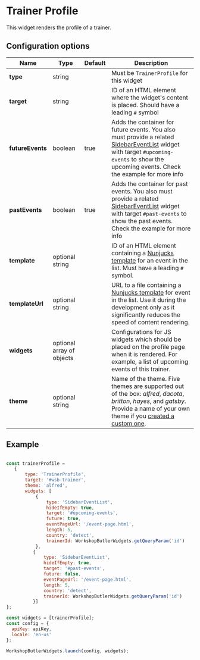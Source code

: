 # Trainer Profile

This widget renders the profile of a trainer.

## Configuration options

| Name | Type | Default | Description |
|------|------|---------|-------------|
| **type** | string | | Must be `TrainerProfile` for this widget |
| **target** | string | | ID of an HTML element where the widget's content is placed. Should have a leading `#` symbol |
| **futureEvents** | boolean | true | Adds the container for future events. You also must provide a related [SidebarEventList](sidebar-event-list.md) widget with target `#upcoming-events` to show the upcoming events. Check the example for more info |
| **pastEvents** | boolean | true | Adds the container for past events. You also must provide a related [SidebarEventList](sidebar-event-list.md) widget with target `#past-events` to show the past events. Check the example for more info |
| **template** | optional string || ID of an HTML element containing a [Nunjucks template](https://mozilla.github.io/nunjucks/) for an event in the list. Must have a leading `#` symbol. |
| **templateUrl** | optional string || URL to a file containing a [Nunjucks template](https://mozilla.github.io/nunjucks/) for event in the list. Use it during the development only as it significantly reduces the speed of content rendering. |
| **widgets** | optional array of objects || Configurations for JS widgets which should be placed on the profile page when it is rendered. For example, a list of upcoming events of this trainer. |
| **theme** | optional string || Name of the theme. Five themes are supported out of the box: *alfred*, *dacota*, *britton*, *hayes*, and *gatsby*. Provide a name of your own theme if you [created a custom one](/themes/custom-theme.md). |

## Example

```javascript

const trainerProfile = 
   {
       type: 'TrainerProfile',
       target: '#wsb-trainer',
       theme: 'alfred',
       widgets: [
           {
               type: 'SidebarEventList',
               hideIfEmpty: true,
               target: '#upcoming-events',
               future: true,
               eventPageUrl: '/event-page.html',
               length: 5,
               country: 'detect',
               trainerId: WorkshopButlerWidgets.getQueryParam('id')
           },
          {
              type: 'SidebarEventList',
              hideIfEmpty: true,
              target: '#past-events',
              future: false,
              eventPageUrl: '/event-page.html',
              length: 5,
              country: 'detect',
              trainerId: WorkshopButlerWidgets.getQueryParam('id')
          }]
};

const widgets = [trainerProfile];
const config = {
  apiKey: apiKey,
  locale: 'en-us'
};

WorkshopButlerWidgets.launch(config, widgets);

```
